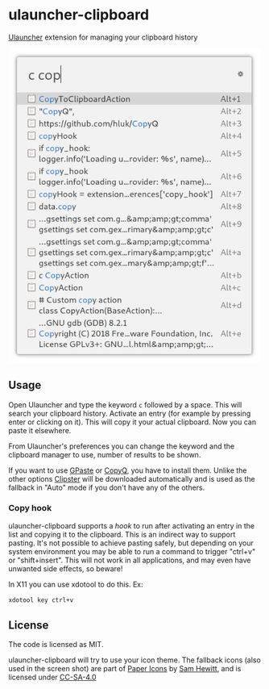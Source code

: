 # ulauncher-clipboard

[Ulauncher](https://ulauncher.io) extension for managing your clipboard history

<img src="screenshot.png" width="500">

## Usage

Open Ulauncher and type the keyword `c` followed by a space. This will search your clipboard history. Activate an entry (for example by pressing enter or clicking on it). This will copy it your actual clipboard. Now you can paste it elsewhere.

From Ulauncher's preferences you can change the keyword and the clipboard manager to use, number of results to be shown.

If you want to use [GPaste](https://github.com/Keruspe/GPaste/) or [CopyQ](https://github.com/hluk/CopyQ), you have to install them. Unlike the other options [Clipster](https://github.com/mrichar1/clipster) will be downloaded automatically and is used as the fallback in "Auto" mode if you don't have any of the others.

### Copy hook

ulauncher-clipboard supports a *hook* to run after activating an entry in the list and copying it to the clipboard. This is an indirect way to support pasting. It's not possible to achieve pasting safely, but depending on your system environment you may be able to run a command to trigger "ctrl+v" or "shift+insert". This will not work in all applications, and may even have unwanted side effects, so beware!

In X11 you can use xdotool to do this. Ex:

```sh
xdotool key ctrl+v
```

## License

The code is licensed as MIT.

ulauncher-clipboard will try to use your icon theme.
The fallback icons (also used in the screen shot) are part of [Paper Icons](http://snwh.org/paper/icons) by [Sam Hewitt](http://samuelhewitt.com/), and is licensed under [CC-SA-4.0](http://creativecommons.org/licenses/by-sa/4.0/)
